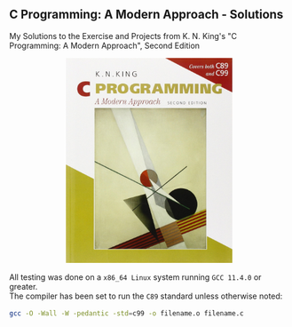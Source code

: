 ## C Programming: A Modern Approach - Solutions

My Solutions to the Exercise and Projects from K. N. King's "C Programming: A Modern Approach", Second Edition

<p align="center">
    <img src="cover.jpg" width="300"/>
</p>

All testing was done on a `x86_64 Linux` system running `GCC 11.4.0` or greater.  
The compiler has been set to run the `C89` standard unless otherwise noted:

```bash
gcc -O -Wall -W -pedantic -std=c99 -o filename.o filename.c
```

